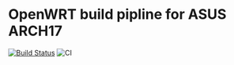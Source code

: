 # OpenWRT build pipline for ASUS ARCH17

[![Build Status](https://dev.azure.com/harlanlee/github_build/_apis/build/status/yulin-li.asus-arch17-openwrt-build?branchName=master)](https://dev.azure.com/harlanlee/github_build/_build/latest?definitionId=1&branchName=master)
![CI](https://github.com/yulin-li/asus-arch17-openwrt-build/workflows/CI/badge.svg?branch=master)

